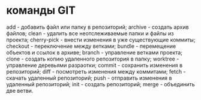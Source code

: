 # команды GIT
add - добавить файл или папку в репозиторий;
archive - создать архив файлов;
clean - удалить все неотслеживаемые папки и файлы из проекта;
cherry-pick - внести изменения в уже существующие коммиты;
checkout - переключение между ветками;
bundle - перемещение объектов и ссылок в архиве;
branch - управление ветками проекта;
clone - создать копию удаленного репозитория в папку;
worktree - управление деревьями разраотки;
commit - сохранить изменения в репозиторий;
diff - посмотреть изменения между коммитами;
fetch - скачать удаленный репозиторий;
push - отправить изменения в удаленный репозиторий;
init - создать репозиторий;
merge - объединить две ветви.
